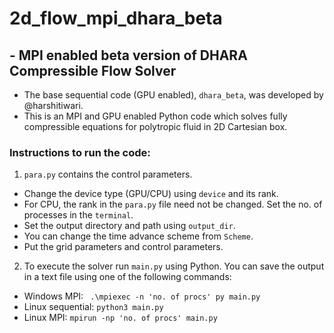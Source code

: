 # 2d_flow_mpi_dhara_beta
## - MPI enabled beta version of DHARA Compressible Flow Solver 

- The base sequential code (GPU enabled), `dhara_beta`, was developed by @harshitiwari.
- This is an MPI and GPU enabled Python code which solves fully compressible equations for polytropic fluid in 2D Cartesian box.  

### Instructions to run the code:
1. `para.py` contains the control parameters. 
  - Change the device type (GPU/CPU) using `device` and its rank.
  - For CPU, the rank in the `para.py` file need not be changed. Set the no. of processes in the `terminal`.
  - Set the output directory and path using `output_dir`. 
  - You can change the time advance scheme from `Scheme`.
  - Put the grid parameters and control parameters.
2. To execute the solver run `main.py` using Python. You can save the output in a text file using one of the following commands:
  - Windows MPI: ` .\mpiexec -n 'no. of procs' py main.py`
  - Linux sequential: `python3 main.py`
  - Linux MPI: `mpirun -np 'no. of procs' main.py`
